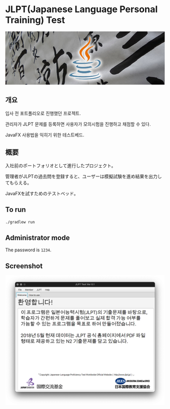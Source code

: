 # JLPT(Japanese Language Personal Training) Test

![](/misc/img/banner.jpg)

## 개요

입사 전 포트폴리오로 진행했던 프로젝트.

관리자가 JLPT 문제를 등록하면 사용자가 모의시험을 진행하고 채점할 수 있다.

JavaFX 사용법을 익히기 위한 테스트베드.

## 概要

入社前のポートフォリオとして進行したプロジェクト。

管理者がJLPTの過去問を登録すると、ユーザーは模擬試験を進め結果を出力してもらえる。

JavaFXを試すためのテストベッド。

## To run

`./gradlew run`

## Administrator mode

The password is `1234`.

## Screenshot

![](/misc/img/screenshot.png)
